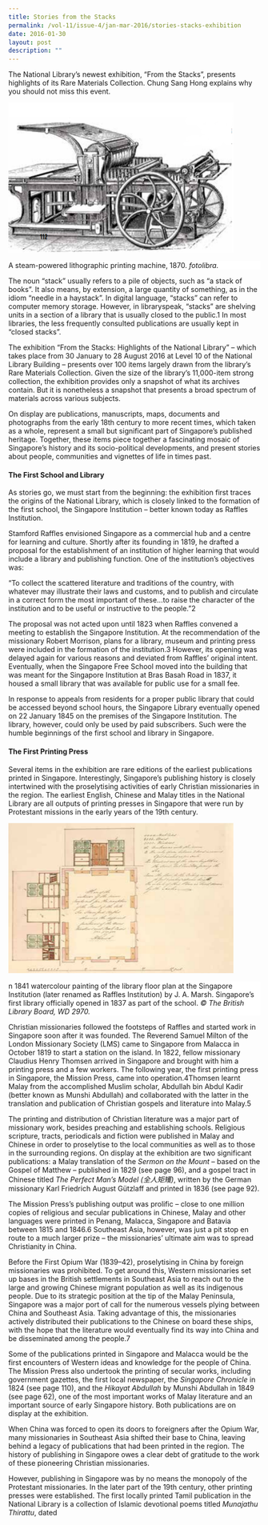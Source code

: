 ```yaml
---
title: Stories from the Stacks
permalink: /vol-11/issue-4/jan-mar-2016/stories-stacks-exhibition
date: 2016-01-30
layout: post
description: ""
---
```

The National Library’s newest exhibition, “From the Stacks”, presents highlights of its Rare Materials Collection. Chung Sang Hong explains why you should not miss this event.

<img style="width: 450px; height: 300px;"
src="/images/vol-11-issue-4/Stories%20stack%20exhibition/a1.png">
<div style="background-color: white;">A steam-powered lithographic printing machine, 1870. <i>fotolibra.</i></div>

The noun “stack” usually refers to a pile of objects, such as “a stack of books”. It also means, by extension, a large quantity of something, as in the idiom “needle in a haystack”. In digital language, “stacks” can refer to computer memory storage. However, in libraryspeak, “stacks” are shelving units in a section of a library that is usually closed to the public.1 In most libraries, the less frequently consulted publications are usually kept in “closed stacks”.

The exhibition “From the Stacks: Highlights of the National Library” – which takes place from 30 January to 28 August 2016 at Level 10 of the National Library Building – presents over 100 items largely drawn from the library’s Rare Materials Collection. Given the size of the library’s 11,000-item strong collection, the exhibition provides only a snapshot of what its archives contain. But it is nonetheless a snapshot that presents a broad spectrum of materials across various subjects. 

On display are publications, manuscripts, maps, documents and photographs from the early 18th century to more recent times, which taken as a whole, represent a small but significant part of Singapore’s published heritage. Together, these items piece together a fascinating mosaic of Singapore’s history and its socio-political developments, and present stories about people, communities and vignettes of life in times past.

#### **The First School and Library**

As stories go, we must start from the beginning: the exhibition first traces the origins of the National Library, which is closely linked to the formation of the first school, the Singapore Institution – better known today as Raffles Institution.

Stamford Raffles envisioned Singapore as a commercial hub and a centre for learning and culture. Shortly after its founding in 1819, he drafted a proposal for the establishment of an institution of higher learning that would include a library and publishing function. One of the institution’s objectives was:

“To collect the scattered literature and traditions of the country, with whatever may illustrate their laws and customs, and to publish and circulate in a correct form the most important of these…to raise the character of the institution and to be useful 
or instructive to the people.”2

The proposal was not acted upon until 1823 
when Raffles convened a meeting to establish the 
Singapore Institution. At the recommendation of the missionary Robert Morrison, plans for a library, museum and printing press were included in the formation of the institution.3 However, its opening was delayed again for various reasons and deviated from Raffles’ original intent. Eventually, when the Singapore Free School moved into the building that was meant for the Singapore Institution at Bras Basah Road in 1837, it housed a small library that was available for public use for a small fee.

In response to appeals from residents for a proper public library that could be accessed beyond school hours, the Singapore Library eventually opened on 22 January 1845 on the premises of the Singapore Institution. The library, however, could only be used by paid subscribers. Such were the humble beginnings of the first school and library in Singapore.

#### **The First Printing Press**

Several items in the exhibition are rare editions of the earliest publications printed in Singapore. Interestingly, Singapore’s publishing history is closely intertwined with the proselytising activities of early Christian missionaries in the region. The earliest English, Chinese and Malay titles in the National Library are all outputs of printing presses in Singapore that were run by Protestant missions in the early years of the 19th century.

<img style="width: 450px; height: 300px;"
src="/images/vol-11-issue-4/Stories%20stack%20exhibition/a2.png">
<div style="background-color: white;">n 1841 watercolour painting of the library floor plan at the Singapore Institution (later renamed as Raffles Institution) by J. A. Marsh. Singapore’s first library officially opened in 1837 as part of the school. <i>© The British Library Board, WD 2970.</i></div>

Christian missionaries followed the footsteps of Raffles and started work in Singapore soon after it was founded. The Reverend Samuel Milton of the London Missionary Society (LMS) came to Singapore from Malacca in October 1819 to start a station on the island. In 1822, fellow missionary Claudius Henry Thomsen arrived in Singapore and brought with him a printing press and a few workers. The following year, the first printing press in Singapore, the Mission Press, came into operation.4Thomsen learnt Malay from the accomplished Muslim scholar, Abdullah bin Abdul Kadir (better known as Munshi Abdullah) and collaborated with the latter in the translation and 
publication of Christian gospels and literature into Malay.5

The printing and distribution of Christian literature was a major part of missionary work, besides preaching and establishing schools. Religious scripture, tracts, periodicals and fiction were published in Malay and Chinese in order to proselytise to the local communities as well as to those in the surrounding regions. On display at the exhibition are two significant publications: a Malay translation of the *Sermon on the Mount* – based on the Gospel of Matthew – published in 1829 (see page 96), and a gospel tract in Chinese titled *The Perfect Man’s Model (全人矩矱)*, written by the German missionary Karl Friedrich August Gützlaff and printed in 1836 (see page 92).

The Mission Press’s publishing output was prolific – close to one million copies of religious and secular publications in Chinese, Malay and other languages were printed in Penang, Malacca, Singapore and Batavia between 1815 and 1846.6 Southeast Asia, however, was just a pit stop en route to a much larger prize – the missionaries’ ultimate aim was to spread Christianity in China.

Before the First Opium War (1839–42), proselytising in China by foreign missionaries was prohibited. To get around this, Western 
missionaries set up bases in the British settlements in Southeast Asia to reach out to the large and growing Chinese migrant population as well as its indigenous people. Due to its strategic position at the tip of the Malay Peninsula, Singapore was a major port of call for the numerous vessels plying between China and 
Southeast Asia. Taking advantage of this, the missionaries actively distributed their publications to the Chinese on board these ships, with the hope that the literature would eventually 
find its way into China and be disseminated among the people.7

Some of the publications printed in Singapore and Malacca would be the first encounters of Western ideas and knowledge for the people of China. The Mission Press also undertook the printing of secular works, including government gazettes, the first local newspaper, the *Singapore Chronicle* in 1824 (see page 110), and the *Hikayat Abdullah* by Munshi Abdullah in 1849 (see page 62), one of the most important works of Malay literature and an important source of early Singapore history. Both publications are 
on display at the exhibition.

When China was forced to open its doors to foreigners after the Opium War, many missionaries in Southeast Asia shifted their base to China, leaving behind a legacy of publications that had been printed in the region. The history of publishing in Singapore owes a clear debt of gratitude to the work of these pioneering 
Christian missionaries.

However, publishing in Singapore was by no means the monopoly of the Protestant missionaries. In the later part of the 19th century, other printing presses were established. The first locally printed Tamil publication in the National Library is a collection of Islamic devotional poems titled *Munajathu Thirattu*, dated